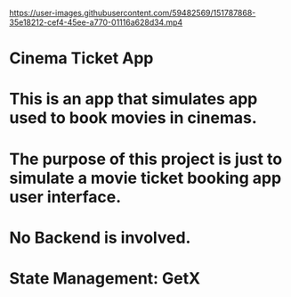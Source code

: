https://user-images.githubusercontent.com/59482569/151787868-35e18212-cef4-45ee-a770-01116a628d34.mp4

# Cinema Ticket App

# This is an app that simulates app used to book movies in cinemas.

# The purpose of this project is just to simulate a movie ticket booking app user interface. 

# No Backend is involved.

# State Management: GetX
